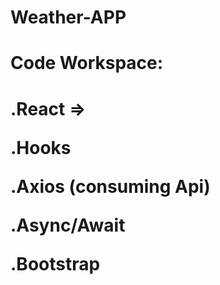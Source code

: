 # Weather-APP

<p/>

<h1>Code Workspace:<h1/>
<p/>
.React =>
<p/>
.Hooks
<p/>
.Axios (consuming Api)
<p/>
.Async/Await
<p/>
.Bootstrap
  
  

